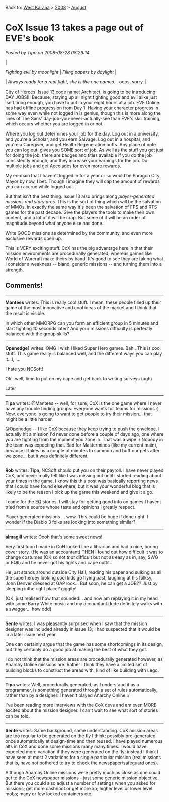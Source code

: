Back to: [West Karana](/posts/westkarana.md) > [2008](/posts/2008/westkarana.md) > [August](./westkarana.md)
# CoX Issue 13 takes a page out of EVE's book

*Posted by Tipa on 2008-08-28 08:26:14*






|
 
*Fighting evil by moonlight* | 
*Filing papers by daylight* |


| *Always ready for a real fight, she is the one named...* oops, sorry. |



City of Heroes' [Issue 13 code name: Architect](http://www.cityofheroes.com/game_update13.html), is going to be introducing DAY JOBS!!! Because, staying up all night fighting good and evil alike just isn't tiring enough, you have to put in your eight hours at a job. EVE Online has had offline progression from Day 1. Having your character progress in some way even while not logged in is genius, though this is more along the lines of The Sims' day-job-you-never-actually-see than EVE's skill training, which occurs whether you are logged in or not.

Where you log out determines your job for the day. Log out in a university, and you're a Scholar, and you earn Salvage. Log out in a hospital, and you're a Caregiver, and get Health Regeneration buffs. Any place of note you can log out, gives you SOME sort of job. As well as the stuff you get just for doing the job, there are badges and titles available if you do the job consistently enough, and they increase your earnings for the job. Do multiple jobs and get Accolades for even more rewards.

My ex-main that I haven't logged in for a year or so would be Paragon City Mayor by now, I bet. Though I imagine they will cap the amount of rewards you can accrue while logged out.

But that isn't the best thing. Issue 13 also brings along *player-generated missions and story arcs*. This is the sort of thing which will be the salvation of MMOs, in exactly the same way it's been the salvation of FPS and RTS games for the past decade. Give the players the tools to make their own content, and a lot of it will be crap. But some of it will be an order of magnitude beyond what anyone else has done.

Write GOOD missions as determined by the community, and even more exclusive rewards open up.

This is VERY exciting stuff. CoX has the big advantage here in that their mission environments are procedurally generated, whereas games like World of Warcraft make theirs by hand. It's good to see they are taking what I consider a weakness -- bland, generic missions -- and turning them into a strength.


## Comments!

---

**Mantees** writes: This is really cool stuff.
I mean, these people filled up their game of the most innovative and cool ideas of the market and I think that the result is visible.

In which other MMORPG can you form an efficient group in 5 minutes and start fighting 10 seconds later? And your missions difficulty is perfectly balanced with the group skills?

---

**Openedge1** writes: OMG
 I wish I liked Super Hero games. Bah..
This is cool stuff.
This game really is balanced well, and the different ways you can play it...I, I...

I hate you NCSoft!

Ok...well, time to put on my cape and get back to writing surveys (ugh)

Later

---

**Tipa** writes: @Mantees -- well, for sure, CoX is the one game where I never have any trouble finding groups. Everyone wants full teams for missions :) Now, everyone is going to want to get people to try their mission... that might be a little harder.

@Openedge -- I like CoX because they keep trying to push the envelope. I actually hit a mission I'd never done before a couple of days ago, one where you are fighting from the moment you zone in. That was a wipe :/ Nobody in the team was expecting that. Bad for Masterminds (like my current main), because it takes us a couple of minutes to summon and buff our pets after we zone... but it was definitely different.

---

**Rob** writes: Tipa, NCSoft should put you on their payroll. I have never played CoX, and never really felt like I was missing out until I started reading about your times in the game. I know this this post was basically reporting news that I could have found elsewhere, but it was your wonderful blog that is likely to be the reason I pick up the game this weekend and give it a go. 

I came for the EQ stories. I will stay for getting good info on games I havent tried from a source whose taste and opinions I greatly respect.

Player generated missions ... wow. This could be huge if done right. I wonder if the Diablo 3 folks are looking into something similar?

---

**almagill** writes: Oooh that's some sweet news!

Very first toon I made in CoH looked like a librarian and had a nice, boring cover story. (He was an accountant)
THEN I found out how difficult it was to change costumes (OK,so not *that* difficult but not as easy as in, say, SWG or EQII) and he never got his tights and cape outfit..

He just stands around outside City Hall, reading his paper and sulking as all the superheroey looking cool kids go flying past, laughing at his folksy, John Denver dressed at GAP look... But soon, he can get a JOB?? Just by sleeping inthe right place? giggity!

(OK, just realised how that sounded... and now am replaying it in my head with some Barry White music and my accountant dude definitely walks with a swagger... how odd)

---

**Sente** writes: I was pleasantly surprised when I saw that the mission designer was included already in Issue 13; I had suspected that it would be in a later issue next year. 

One can certainly argue that the game has some shortcomings in its design, but they certainly do a good job at making the best of what they got. 

I do not think that the mission areas are procedurally generated however, as Anarchy Online missions are. Rather I think they have a limited set of building blocks to construct the areas with, kind of like building with Lego.

---

**Tipa** writes: Well, procedurally generated, as I understand it as a programmer, is something generated through a set of rules automatically, rather than by a designer. I haven't played Anarchy Online :/

I've been reading more interviews with the CoX devs and am even MORE excited about the mission designer. I can't wait to see what sort of stories can be told.

---

**Sente** writes: Same background, same understanding. 
CoX mission areas are too regular to be generated on the fly I think; possibly pre-generated once automatically at design-time and then reused. 
I have played numerous alts in CoX and done some missions many many times. I would have expected more variation if they were generated on the fly; instead I think I have seen at most 2 variations for a single particular mission (real missions that is, have not bothered to try to check the newspaper/safeguard ones).

Although Anarchy Online missions were pretty much as close as one could get to the CoX newspaper missions - just some generic mission objective. But there you could also adjust a number of settings when you asked for missions; get more cash/loot or get more xp; higher level or lower level mobs; many or few locked containers etc.

